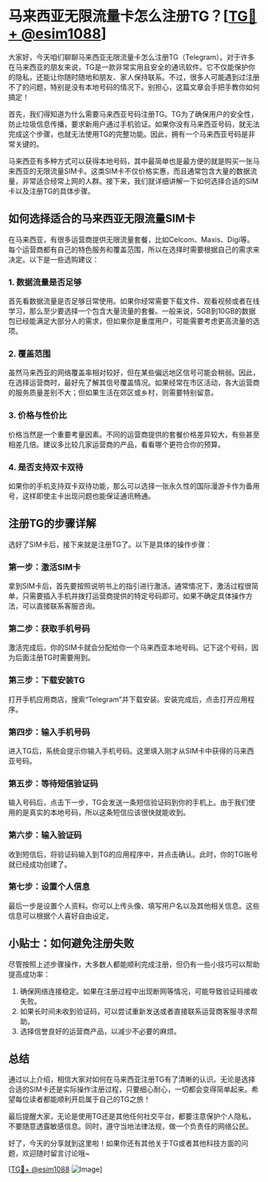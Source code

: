 # 马来西亚无限流量卡怎么注册TG？[[TG💪+ @esim1088](https://t.me/s/esim1088)]

大家好，今天咱们聊聊马来西亚无限流量卡怎么注册TG（Telegram）。对于许多在马来西亚的朋友来说，TG是一款非常实用且安全的通讯软件。它不仅能保护你的隐私，还能让你随时随地和朋友、家人保持联系。不过，很多人可能遇到过注册不了的问题，特别是没有本地号码的情况下。别担心，这篇文章会手把手教你如何搞定！

首先，我们得知道为什么需要马来西亚号码注册TG。TG为了确保用户的安全性，防止垃圾信息传播，要求新用户通过手机验证。如果你没有马来西亚号码，就无法完成这个步骤，也就无法使用TG的完整功能。因此，拥有一个马来西亚号码是非常关键的。

马来西亚有多种方式可以获得本地号码，其中最简单也是最方便的就是购买一张马来西亚的无限流量SIM卡。这类SIM卡不仅价格实惠，而且通常包含大量的数据流量，非常适合经常上网的人群。接下来，我们就详细讲解一下如何选择合适的SIM卡以及注册TG的具体步骤。

## 如何选择适合的马来西亚无限流量SIM卡

在马来西亚，有很多运营商提供无限流量套餐，比如Celcom、Maxis、Digi等。每个运营商都有自己的特色服务和覆盖范围，所以在选择时需要根据自己的需求来决定。以下是一些选购建议：

### 1. 数据流量是否足够
首先看数据流量是否足够日常使用。如果你经常需要下载文件、观看视频或者在线学习，那么至少要选择一个包含大量流量的套餐。一般来说，5GB到10GB的数据包已经能满足大部分人的需求，但如果你是重度用户，可能需要考虑更高流量的选项。

### 2. 覆盖范围
虽然马来西亚的网络覆盖率相对较好，但在某些偏远地区信号可能会稍弱。因此，在选择运营商时，最好先了解其信号覆盖情况。如果经常在市区活动，各大运营商的服务质量差别不大；但如果生活在郊区或乡村，则需要特别留意。

### 3. 价格与性价比
价格当然是一个重要考量因素。不同的运营商提供的套餐价格差异较大，有些甚至相差几倍。建议多比较几家运营商的产品，看看哪个更符合你的预算。

### 4. 是否支持双卡双待
如果你的手机支持双卡双待功能，那么可以选择一张永久性的国际漫游卡作为备用号，这样即使主卡出现问题也能保证通讯畅通。

## 注册TG的步骤详解

选好了SIM卡后，接下来就是注册TG了。以下是具体的操作步骤：

### 第一步：激活SIM卡
拿到SIM卡后，首先要按照说明书上的指引进行激活。通常情况下，激活过程很简单，只需要插入手机并拨打运营商提供的特定号码即可。如果不确定具体操作方法，可以直接联系客服咨询。

### 第二步：获取手机号码
激活完成后，你的SIM卡就会分配给你一个马来西亚本地号码。记下这个号码，因为后面注册TG时需要用到。

### 第三步：下载安装TG
打开手机应用商店，搜索“Telegram”并下载安装。安装完成后，点击打开应用程序。

### 第四步：输入手机号码
进入TG后，系统会提示你输入手机号码。这里填入刚才从SIM卡中获得的马来西亚号码。

### 第五步：等待短信验证码
输入号码后，点击下一步，TG会发送一条短信验证码到你的手机上。由于我们使用的是真实的本地号码，所以这条短信应该很快就能收到。

### 第六步：输入验证码
收到短信后，将验证码输入到TG的应用程序中，并点击确认。此时，你的TG账号就已经成功创建了。

### 第七步：设置个人信息
最后一步是设置个人资料。你可以上传头像、填写用户名以及其他相关信息。这些信息可以根据个人喜好自由设定。

## 小贴士：如何避免注册失败

尽管按照上述步骤操作，大多数人都能顺利完成注册，但仍有一些小技巧可以帮助提高成功率：

1. 确保网络连接稳定。如果在注册过程中出现断网等情况，可能导致验证码接收失败。
2. 如果长时间未收到验证码，可以尝试重新发送或者直接联系运营商客服寻求帮助。
3. 选择信誉良好的运营商产品，以减少不必要的麻烦。

## 总结

通过以上介绍，相信大家对如何在马来西亚注册TG有了清晰的认识。无论是选择合适的SIM卡还是实际操作注册过程，只要细心耐心，一切都会变得简单起来。希望每位读者都能顺利开启属于自己的TG之旅！

最后提醒大家，无论是使用TG还是其他任何社交平台，都要注意保护个人隐私，不要随意透露敏感信息。同时，遵守当地法律法规，做一个负责任的网络公民。

好了，今天的分享就到这里啦！如果你还有其他关于TG或者其他科技方面的问题，欢迎随时留言讨论哦~

[[TG💪+ @esim1088](https://t.me/s/esim1088) ![Image](https://i.postimg.cc/4NQfJmqS/Snipaste-2025-05-13-00-14-12.png)]